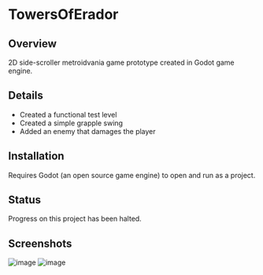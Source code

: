 # TowersOfErador

## Overview
2D side-scroller metroidvania game prototype created in Godot game engine. 

## Details
* Created a functional test level
* Created a simple grapple swing
* Added an enemy that damages the player

## Installation
Requires Godot (an open source game engine) to open and run as a project.

## Status
Progress on this project has been halted.


## Screenshots
![image](https://user-images.githubusercontent.com/49173127/166083611-3041d2b5-da47-4782-9d5b-0e73e86ebb4b.png)
![image](https://user-images.githubusercontent.com/49173127/166083618-6718c36e-c12d-4724-9207-2e0396cc8a5a.png)
